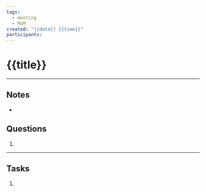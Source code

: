 ```yaml
---
tags:
  - meeting
  - MoM
created: "{{date}} {{time}}"
participants:
---
```

# {{title}}
---
## Notes
* 
## Questions
1. 

---
## Tasks
1. 
   